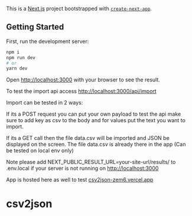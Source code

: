 This is a [Next.js](https://nextjs.org/) project bootstrapped with [`create-next-app`](https://github.com/vercel/next.js/tree/canary/packages/create-next-app).

## Getting Started

First, run the development server:

```bash
npm i
npm run dev
# or
yarn dev
```

Open [http://localhost:3000](http://localhost:3000) with your browser to see the result.

To test the import api access [http://localhost:3000/api/import](http://localhost:3000/api/import)

Import can be tested in 2 ways:

If its a POST request you can put your own payload to test the api make sure to add key as csv to the body and for values put the text you want to import.

If its a GET call then the file data.csv will be imported and JSON be displayed on the screen. The file data.csv is already there in the app (Can be tested on local env only)

Note please add NEXT_PUBLIC_RESULT_URL=your-site-url/results/ to .env.local if your server is not running on [http://localhost:3000](http://localhost:3000)

App is hosted here as well to test [csv2json-zem6.vercel.app](csv2json-zem6.vercel.app)

# csv2json
